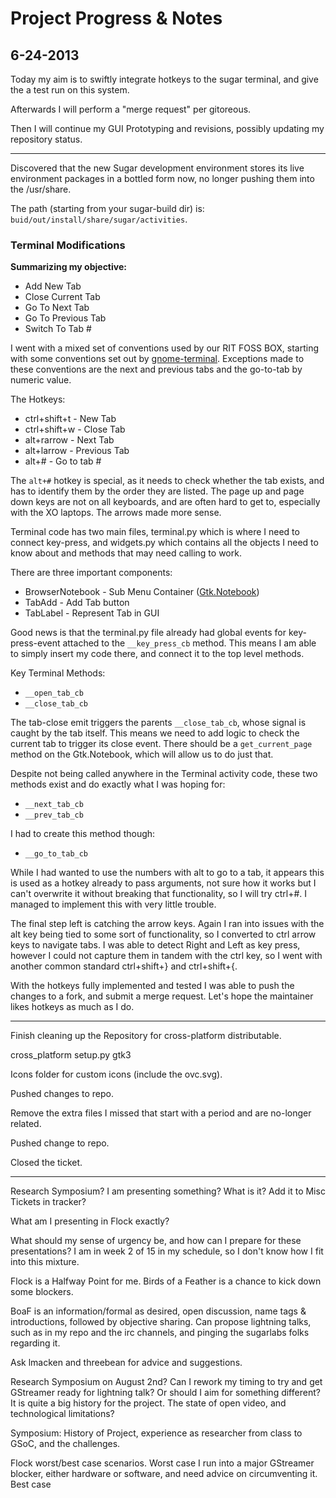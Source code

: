 
# Project Progress & Notes
## 6-24-2013

Today my aim is to swiftly integrate hotkeys to the sugar terminal, and give the a test run on this system.

Afterwards I will perform a "merge request" per gitoreous.

Then I will continue my GUI Prototyping and revisions, possibly updating my repository status.

---

Discovered that the new Sugar development environment stores its live environment packages in a bottled form now, no longer pushing them into the /usr/share.

The path (starting from your sugar-build dir) is: `buid/out/install/share/sugar/activities`.


### Terminal Modifications

**Summarizing my objective:**

- Add New Tab
- Close Current Tab
- Go To Next Tab
- Go To Previous Tab
- Switch To Tab #

I went with a mixed set of conventions used by our RIT FOSS BOX, starting with some conventions set out by [gnome-terminal](http://www.pixelbeat.org/lkdb/gnome-terminal.html).  Exceptions made to these conventions are the next and previous tabs and the go-to-tab by numeric value.

The Hotkeys:

- ctrl+shift+t - New Tab
- ctrl+shift+w - Close Tab
- alt+rarrow - Next Tab
- alt+larrow - Previous Tab
- alt+# - Go to tab #

The `alt+#` hotkey is special, as it needs to check whether the tab exists, and has to identify them by the order they are listed.  The page up and page down keys are not on all keyboards, and are often hard to get to, especially with the XO laptops.  The arrows made more sense.

Terminal code has two main files, terminal.py which is where I need to connect key-press, and widgets.py which contains all the objects I need to know about and methods that may need calling to work.

There are three important components:

- BrowserNotebook - Sub Menu Container ([Gtk.Notebook](https://developer.gnome.org/gtk3/3.0/GtkNotebook.html))
- TabAdd - Add Tab button
- TabLabel - Represent Tab in GUI

Good news is that the terminal.py file already had global events for key-press-event attached to the `__key_press_cb` method.  This means I am able to simply insert my code there, and connect it to the top level methods.

Key Terminal Methods:

- `__open_tab_cb`
- `__close_tab_cb`

The tab-close emit triggers the parents `__close_tab_cb`, whose signal is caught by the tab itself.  This means we need to add logic to check the current tab to trigger its close event.  There should be a `get_current_page` method on the Gtk.Notebook, which will allow us to do just that.

Despite not being called anywhere in the Terminal activity code, these two methods exist and do exactly what I was hoping for:

- `__next_tab_cb`
- `__prev_tab_cb`

I had to create this method though:

- `__go_to_tab_cb`

While I had wanted to use the numbers with alt to go to a tab, it appears this is used as a hotkey already to pass arguments, not sure how it works but I can't overwrite it without breaking that functionality, so I will try ctrl+#.  I managed to implement this with very little trouble.

The final step left is catching the arrow keys.  Again I ran into issues with the alt key being tied to some sort of functionality, so I converted to ctrl arrow keys to navigate tabs.  I was able to detect Right and Left as key press, however I could not capture them in tandem with the ctrl key, so I went with another common standard ctrl+shift+} and ctrl+shift+{.

With the hotkeys fully implemented and tested I was able to push the changes to a fork, and submit a merge request.  Let's hope the maintainer likes hotkeys as much as I do.

---

Finish cleaning up the Repository for cross-platform distributable.

cross_platform
    setup.py
    gtk3

Icons folder for custom icons (include the ovc.svg).

Pushed changes to repo.

Remove the extra files I missed that start with a period and are no-longer related.

Pushed change to repo.

Closed the ticket.


---

Research Symposium?  I am presenting something?  What is it?  Add it to Misc Tickets in tracker?

What am I presenting in Flock exactly?

What should my sense of urgency be, and how can I prepare for these presentations?  I am in week 2 of 15 in my schedule, so I don't know how I fit into this mixture.

Flock is a Halfway Point for me.  Birds of a Feather is a chance to kick down some blockers.

BoaF is an information/formal as desired, open discussion, name tags & introductions, followed by objective sharing.  Can propose lightning talks, such as in my repo and the irc channels, and pinging the sugarlabs folks regarding it.

Ask lmacken and threebean for advice and suggestions.

Research Symposium on August 2nd?  Can I rework my timing to try and get GStreamer ready for lightning talk?  Or should I aim for something different?  It is quite a big history for the project.  The state of open video, and technological limitations?

Symposium: History of Project, experience as researcher from class to GSoC, and the challenges.

Flock worst/best case scenarios.  Worst case I run into a major GStreamer blocker, either hardware or software, and need advice on circumventing it.  Best case
